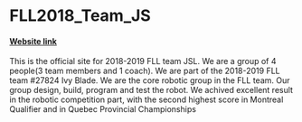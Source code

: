 # FLL2018_Team_JS
#### [Website link](https://yan-ren.github.io/FLL2018_Team_JSL/)
This is the official site for 2018-2019 FLL team JSL. We are a group of 4 people(3 team members and 1 coach). We are part of the 2018-2019 FLL team #27824 Ivy Blade. We are the core robotic group in the FLL team. Our group design, build, program and test the robot. We achived excellent result in the robotic competition part, with the second highest score in Montreal Qualifier and in Quebec Provincial Championships
